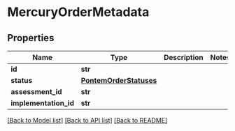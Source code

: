 # MercuryOrderMetadata


## Properties
Name | Type | Description | Notes
------------ | ------------- | ------------- | -------------
**id** | **str** |  | 
**status** | [**PontemOrderStatuses**](PontemOrderStatuses.md) |  | 
**assessment_id** | **str** |  | 
**implementation_id** | **str** |  | 

[[Back to Model list]](../README.md#documentation-for-models) [[Back to API list]](../README.md#documentation-for-api-endpoints) [[Back to README]](../README.md)


